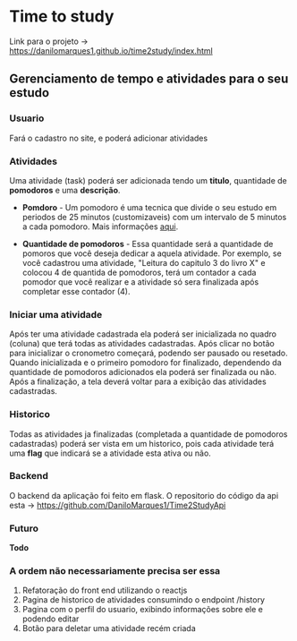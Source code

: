 # Time to study
Link para o projeto -> https://danilomarques1.github.io/time2study/index.html

## Gerenciamento de tempo e atividades para o seu estudo

### Usuario
Fará o cadastro no site, e poderá adicionar atividades

### Atividades
Uma atividade (task) poderá ser adicionada tendo um **titulo**, quantidade de **pomodoros** e uma **descrição**.

* **Pomdoro** - Um pomodoro é uma tecnica que divide o seu estudo em periodos de 25 minutos (customizaveis) com um intervalo de 5 minutos a cada pomodoro. Mais informações [aqui](https://pt.wikipedia.org/wiki/T%C3%A9cnica_pomodoro). 

* **Quantidade de pomodoros** - Essa quantidade será a quantidade de pomoros que você deseja dedicar a aquela atividade. Por exemplo, se você cadastrou uma atividade, "Leitura do capitulo 3 do livro X" e colocou 4 de quantida de pomodoros, terá um contador a cada pomodor que você realizar e a atividade só sera finalizada após completar esse contador (4). 

### Iniciar uma atividade
Após ter uma atividade cadastrada ela poderá ser inicializada no quadro (coluna) que terá todas as atividades cadastradas. Após clicar no botão para inicializar o cronometro começará, podendo ser pausado ou resetado. Quando inicializada e o primeiro pomodoro for finalizado, dependendo da quantidade de pomodoros adicionados ela poderá ser finalizada ou não. Após a finalização, a tela deverá voltar para a exibição das atividades cadastradas.

### Historico
Todas as atividades ja finalizadas (completada a quantidade de pomodoros cadastradas) poderá ser vista em um historico, pois cada atividade terá uma **flag** que indicará se a atividade esta ativa ou não.


### Backend
O backend da aplicação foi feito em flask. O repositorio do código da api esta -> https://github.com/DaniloMarques1/Time2StudyApi


### Futuro
**Todo**

### A ordem não necessariamente precisa ser essa

1. Refatoração do front end utilizando o reactjs
2. Pagina de historico de atividades consumindo o endpoint /history
3. Pagina com o perfil do usuario, exibindo informações sobre ele e podendo editar
4. Botão para deletar uma atividade recém criada
